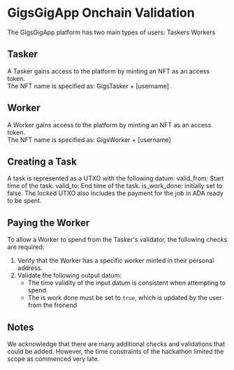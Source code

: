 # GigsGigApp Onchain Validation

The GigsGigApp platform has two main types of users: 
Taskers
Workers

## Tasker
A Tasker gains access to the platform by minting an NFT as an access token.  
    The NFT name is specified as:  GigsTasker + [username]

## Worker
A Worker gains access to the platform by minting an NFT as an access token.  
    The NFT name is specified as:   GigsWorker + [username]


## Creating a Task
A task is represented as a UTXO with the following datum:
    valid_from: Start time of the task.
    valid_to: End time of the task.
    is_work_done: initially set to false.
The locked UTXO also includes the payment for the job in ADA ready to be spent.

## Paying the Worker
To allow a Worker to spend from the Tasker's validator, the following checks are required:
1. Verify that the Worker has a specific worker minted in their personal address.
2. Validate the following output datum:
     - The time validity of the input datum is consistent when attempting to spend.
     - The is work done must be set to `true`, which is updated by the user from the fronend

## Notes
We acknowledge that there are many additional checks and validations that could be added. However, the time constraints of the hackathon limited the scope as commenced very late.
